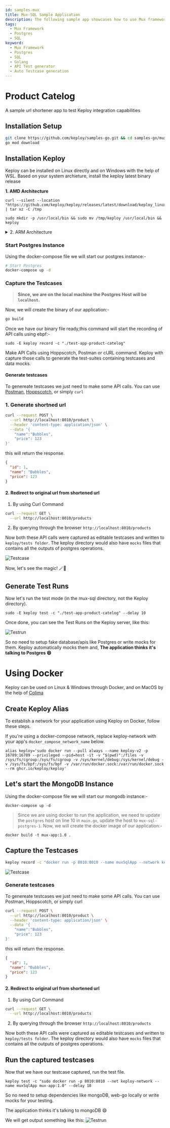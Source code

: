 ```yaml
---
id: samples-mux
title: Mux-SQL Sample Application
description: The following sample app showcases how to use Mux framework and the Keploy Platform.
tags:
  - Mux Framework
  - Postgres
  - SQL
keyword:
  - Mux Framework
  - Postgres
  - SQL
  - Golang
  - API Test generator
  - Auto Testcase generation
---
```


# Product Catelog

A sample url shortener app to test Keploy integration capabilities

## Installation Setup

```bash
git clone https://github.com/keploy/samples-go.git && cd samples-go/mux-sql
go mod download
```

## Installation Keploy

Keploy can be installed on Linux directly and on Windows with the help of WSL. Based on your system archieture, install the keploy latest binary release

**1. AMD Architecture**

```shell
curl --silent --location "https://github.com/keploy/keploy/releases/latest/download/keploy_linux_amd64.tar.gz" | tar xz -C /tmp

sudo mkdir -p /usr/local/bin && sudo mv /tmp/keploy /usr/local/bin && keploy
```

<details>
<summary> 2. ARM Architecture </summary>

```shell
curl --silent --location "https://github.com/keploy/keploy/releases/latest/download/keploy_linux_arm64.tar.gz" | tar xz -C /tmp

sudo mkdir -p /usr/local/bin && sudo mv /tmp/keploy /usr/local/bin && keploy
```

</details>

### Start Postgres Instance

Using the docker-compose file we will start our postgres instance:-

```bash
# Start Postgres
docker-compose up -d
```

### Capture the Testcases

> **Since, we are on the local machine the Postgres Host will be `localhost`.**

Now, we will create the binary of our application:-

```zsh
go build
```

Once we have our binary file ready,this command will start the recording of API calls using ebpf:-

```shell
sudo -E keploy record -c "./test-app-product-catelog"
```

Make API Calls using Hoppscotch, Postman or cURL command. Keploy with capture those calls to generate the test-suites containing testcases and data mocks.

#### Generate testcases

To genereate testcases we just need to make some API calls. You can use [Postman](https://www.postman.com/), [Hoppscotch](https://hoppscotch.io/), or simply `curl`

### 1. Generate shortned url

```bash
curl --request POST \
  --url http://localhost:8010/product \
  --header 'content-type: application/json' \
  --data '{
    "name":"Bubbles",
    "price": 123
}'
```

this will return the response.

```json
{
  "id": 1,
  "name": "Bubbles",
  "price": 123
}
```

#### 2. Redirect to original url from shortened url

1. By using Curl Command

```bash
curl --request GET \
  --url http://localhost:8010/products
```

2. By querying through the browser `http://localhost:8010/products`

Now both these API calls were captured as editable testcases and written to `keploy/tests folder`. The keploy directory would also have `mocks` files that contains all the outputs of postgres operations.

![Testcase](../../../static/img/testcase.png?raw=true)

Now, let's see the magic! 🪄💫

## Generate Test Runs

Now let's run the test mode (in the mux-sql directory, not the Keploy directory).

```shell
sudo -E keploy test -c "./test-app-product-catelog" --delay 10
```

Once done, you can see the Test Runs on the Keploy server, like this:

![Testrun](../../../static/img/testrun.png?raw=true)

So no need to setup fake database/apis like Postgres or write mocks for them. Keploy automatically mocks them and, **The application thinks it's talking to Postgres 😄**

# Using Docker

Keploy can be used on Linux & Windows through Docker, and on MacOS by the help of [Colima](https://docs.keploy.io/docs/server/macos/installation/#using-colima)

## Create Keploy Alias

To establish a network for your application using Keploy on Docker, follow these steps.

If you're using a docker-compose network, replace keploy-network with your app's `docker_compose_network_name` below.

```shell
alias keploy='sudo docker run --pull always --name keploy-v2 -p 16789:16789 --privileged --pid=host -it -v "$(pwd)":/files -v /sys/fs/cgroup:/sys/fs/cgroup -v /sys/kernel/debug:/sys/kernel/debug -v /sys/fs/bpf:/sys/fs/bpf -v /var/run/docker.sock:/var/run/docker.sock --rm ghcr.io/keploy/keploy'
```

## Let's start the MongoDB Instance

Using the docker-compose file we will start our mongodb instance:-

```shell
docker-compose up -d
```

> Since we are using docker to run the application, we need to update the `postgres` host on line 10 in `main.go`, update the host to `mux-sql-postgres-1`.
> Now, we will create the docker image of our application:-

```shell
docker build -t mux-app:1.0 .
```

## Capture the Testcases

```zsh
keploy record -c "docker run -p 8010:8010 --name muxSqlApp --network keploy-network mux-app:1.0"
```

![Testcase](../../../static/img/testcase.png?raw=true)

### Generate testcases

To genereate testcases we just need to make some API calls. You can use Postman, Hoppscotch, or simply curl

```bash
curl --request POST \
  --url http://localhost:8010/product \
  --header 'content-type: application/json' \
  --data '{
    "name":"Bubbles",
    "price": 123
}'
```

this will return the response.

```json
{
  "id": 1,
  "name": "Bubbles",
  "price": 123
}
```

#### 2. Redirect to original url from shortened url

1. By using Curl Command

```bash
curl --request GET \
  --url http://localhost:8010/products
```

2. By querying through the browser `http://localhost:8010/products`

Now both these API calls were captured as editable testcases and written to `keploy/tests folder`. The keploy directory would also have `mocks` files that contains all the outputs of postgres operations.

## Run the captured testcases

Now that we have our testcase captured, run the test file.

```shell
keploy test -c "sudo docker run -p 8010:8010 --net keploy-network --name muxSqlApp mux-app:1.0" --delay 10
```

So no need to setup dependencies like mongoDB, web-go locally or write mocks for your testing.

The application thinks it's talking to mongoDB 😄

We will get output something like this:
![Testrun](../../../static/img/testrun.png?raw=true)
